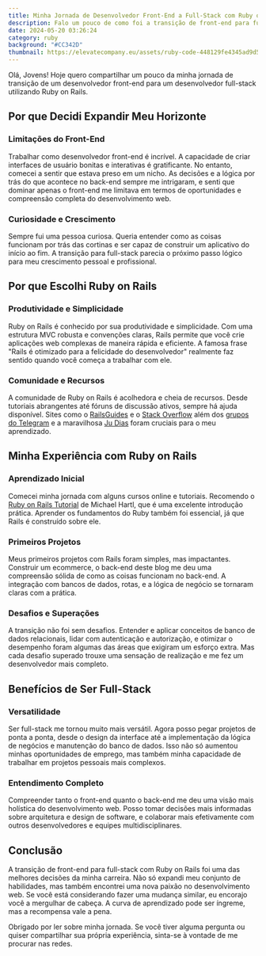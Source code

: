 ```yaml
---
title: Minha Jornada de Desenvolvedor Front-End a Full-Stack com Ruby on Rails
description: Falo um pouco de como foi a transição de front-end para full-stack com Ruby
date: 2024-05-20 03:26:24
category: ruby
background: "#CC342D"
thumbnail: https://elevatecompany.eu/assets/ruby-code-448129fe4345ad9d5c69dc8671db380391febdc0e769ecf487d09c747ab8f822.jpg
---
```

Olá, Jovens! Hoje quero compartilhar um pouco da minha jornada de transição de um desenvolvedor front-end para um desenvolvedor full-stack utilizando Ruby on Rails.

## Por que Decidi Expandir Meu Horizonte

### Limitações do Front-End

Trabalhar como desenvolvedor front-end é incrível. A capacidade de criar interfaces de usuário bonitas e interativas é gratificante. No entanto, comecei a sentir que estava preso em um nicho. As decisões e a lógica por trás do que acontece no back-end sempre me intrigaram, e senti que dominar apenas o front-end me limitava em termos de oportunidades e compreensão completa do desenvolvimento web.

### Curiosidade e Crescimento

Sempre fui uma pessoa curiosa. Queria entender como as coisas funcionam por trás das cortinas e ser capaz de construir um aplicativo do início ao fim. A transição para full-stack parecia o próximo passo lógico para meu crescimento pessoal e profissional.

## Por que Escolhi Ruby on Rails

### Produtividade e Simplicidade

Ruby on Rails é conhecido por sua produtividade e simplicidade. Com uma estrutura MVC robusta e convenções claras, Rails permite que você crie aplicações web complexas de maneira rápida e eficiente. A famosa frase "Rails é otimizado para a felicidade do desenvolvedor" realmente faz sentido quando você começa a trabalhar com ele.

### Comunidade e Recursos

A comunidade de Ruby on Rails é acolhedora e cheia de recursos. Desde tutoriais abrangentes até fóruns de discussão ativos, sempre há ajuda disponível. Sites como o [RailsGuides](https://guides.rubyonrails.org/) e o [Stack Overflow](https://stackoverflow.com/questions/tagged/ruby-on-rails) além dos [grupos do Telegram](https://community.ruby.com.br/) e a maravilhosa [Ju Dias](https://x.com/juuh42dias) foram cruciais para o meu aprendizado.

## Minha Experiência com Ruby on Rails

### Aprendizado Inicial

Comecei minha jornada com alguns cursos online e tutoriais. Recomendo o [Ruby on Rails Tutorial](https://www.railstutorial.org/) de Michael Hartl, que é uma excelente introdução prática. Aprender os fundamentos do Ruby também foi essencial, já que Rails é construído sobre ele.

### Primeiros Projetos

Meus primeiros projetos com Rails foram simples, mas impactantes. Construir um ecommerce, o back-end deste blog me deu uma compreensão sólida de como as coisas funcionam no back-end. A integração com bancos de dados, rotas, e a lógica de negócio se tornaram claras com a prática.

### Desafios e Superações

A transição não foi sem desafios. Entender e aplicar conceitos de banco de dados relacionais, lidar com autenticação e autorização, e otimizar o desempenho foram algumas das áreas que exigiram um esforço extra. Mas cada desafio superado trouxe uma sensação de realização e me fez um desenvolvedor mais completo.

## Benefícios de Ser Full-Stack

### Versatilidade

Ser full-stack me tornou muito mais versátil. Agora posso pegar projetos de ponta a ponta, desde o design da interface até a implementação da lógica de negócios e manutenção do banco de dados. Isso não só aumentou minhas oportunidades de emprego, mas também minha capacidade de trabalhar em projetos pessoais mais complexos.

### Entendimento Completo

Compreender tanto o front-end quanto o back-end me deu uma visão mais holística do desenvolvimento web. Posso tomar decisões mais informadas sobre arquitetura e design de software, e colaborar mais efetivamente com outros desenvolvedores e equipes multidisciplinares.

## Conclusão

A transição de front-end para full-stack com Ruby on Rails foi uma das melhores decisões da minha carreira. Não só expandi meu conjunto de habilidades, mas também encontrei uma nova paixão no desenvolvimento web. Se você está considerando fazer uma mudança similar, eu encorajo você a mergulhar de cabeça. A curva de aprendizado pode ser íngreme, mas a recompensa vale a pena.

Obrigado por ler sobre minha jornada. Se você tiver alguma pergunta ou quiser compartilhar sua própria experiência, sinta-se à vontade de me procurar nas redes.